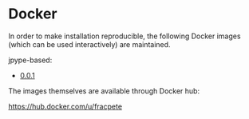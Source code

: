 # Docker

In order to make installation reproducible, the following Docker images 
(which can be used interactively) are maintained.

jpype-based:

* [0.0.1](0.0.1)

The images themselves are available through Docker hub:

https://hub.docker.com/u/fracpete

